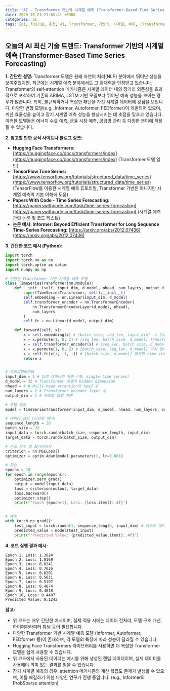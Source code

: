 ```yaml
---
title: "AI - Transformer 기반의 시계열 예측 (Transformer-Based Time Series Forecasting)"
date: 2025-10-21 21:03:41 +0900
categories: ai
tags: [ai, 최신기술, 추천, AI, Transformer, 기반의, 시계열, 예측, (Transformer, Based, Time, Series, Forecasting)]
---
```


## 오늘의 AI 최신 기술 트렌드: **Transformer 기반의 시계열 예측 (Transformer-Based Time Series Forecasting)**

**1. 간단한 설명:**
Transformer 모델은 원래 자연어 처리(NLP) 분야에서 뛰어난 성능을 보여주었지만, 최근에는 시계열 예측 분야에서도 그 잠재력을 인정받고 있습니다. Transformer의 self-attention 메커니즘은 시계열 데이터 내의 장거리 의존성을 효과적으로 포착하여 기존의 ARIMA, LSTM 기반 모델보다 뛰어난 예측 성능을 보이는 경우가 많습니다. 특히, 불규칙하거나 복잡한 패턴을 가진 시계열 데이터에 강점을 보입니다.  다양한 변형 모델(e.g., Informer, Autoformer, FEDformer)이 개발되어 있으며, 계산 효율성을 높이고 장기 시계열 예측 성능을 향상시키는 데 초점을 맞추고 있습니다.  이러한 모델들은 에너지 수요 예측, 금융 시장 예측, 공급망 관리 등 다양한 분야에 적용될 수 있습니다.

**2. 참고할 만한 공식 사이트나 블로그 링크:**

*   **Hugging Face Transformers:** [https://huggingface.co/docs/transformers/index](https://huggingface.co/docs/transformers/index) (Transformer 모델 일반)
*   **TensorFlow Time Series:** [https://www.tensorflow.org/tutorials/structured_data/time_series](https://www.tensorflow.org/tutorials/structured_data/time_series) (TensorFlow를 이용한 시계열 예측 튜토리얼, Transformer 기반은 아니지만 시계열 예측의 기본 이해에 도움)
*   **Papers With Code - Time Series Forecasting:** [https://paperswithcode.com/task/time-series-forecasting](https://paperswithcode.com/task/time-series-forecasting) (시계열 예측 관련 논문 및 코드 리스트)
*   **논문 예시: Informer: Beyond Efficient Transformer for Long Sequence Time-Series Forecasting:**  [https://arxiv.org/abs/2012.07436](https://arxiv.org/abs/2012.07436)

**3. 간단한 코드 예시 (Python):**

```python
import torch
import torch.nn as nn
import torch.optim as optim
import numpy as np

# 간단한 Transformer 기반 시계열 예측 모델
class TimeSeriesTransformer(nn.Module):
    def __init__(self, input_dim, d_model, nhead, num_layers, output_dim):
        super(TimeSeriesTransformer, self).__init__()
        self.embedding = nn.Linear(input_dim, d_model)
        self.transformer_encoder = nn.TransformerEncoder(
            nn.TransformerEncoderLayer(d_model, nhead),
            num_layers
        )
        self.fc = nn.Linear(d_model, output_dim)

    def forward(self, x):
        x = self.embedding(x) # [batch_size, seq_len, input_dim] -> [batch_size, seq_len, d_model]
        x = x.permute(1, 0, 2) # [seq_len, batch_size, d_model] TransformerEncoder에 입력하기 위해 순서 변경
        x = self.transformer_encoder(x) # [seq_len, batch_size, d_model]
        x = x.permute(1, 0, 2) # [batch_size, seq_len, d_model] 다시 원래 순서로 변경
        x = self.fc(x[:, -1, :]) # [batch_size, d_model] 마지막 time step의 hidden state를 사용하여 예측
        return x


# 하이퍼파라미터
input_dim = 1 # 입력 데이터의 차원 (예: single time series)
d_model = 32 # Transformer 모델의 hidden dimension
nhead = 4 # Multi-head attention의 head 수
num_layers = 2 # Transformer encoder layer 수
output_dim = 1 # 예측할 값의 차원

# 모델 생성
model = TimeSeriesTransformer(input_dim, d_model, nhead, num_layers, output_dim)

# 데이터 생성 (간단한 예시)
sequence_length = 20
batch_size = 32
input_data = torch.randn(batch_size, sequence_length, input_dim)
target_data = torch.randn(batch_size, output_dim)

# 손실 함수 및 옵티마이저
criterion = nn.MSELoss()
optimizer = optim.Adam(model.parameters(), lr=0.001)

# 학습
epochs = 10
for epoch in range(epochs):
    optimizer.zero_grad()
    output = model(input_data)
    loss = criterion(output, target_data)
    loss.backward()
    optimizer.step()
    print(f"Epoch {epoch+1}, Loss: {loss.item():.4f}")


# 예측
with torch.no_grad():
    test_input = torch.randn(1, sequence_length, input_dim) # 테스트 데이터
    predicted_value = model(test_input)
    print(f"Predicted Value: {predicted_value.item():.4f}")

```

**4. 코드 실행 결과 예시:**

```
Epoch 1, Loss: 1.3824
Epoch 2, Loss: 1.0169
Epoch 3, Loss: 0.8241
Epoch 4, Loss: 0.7026
Epoch 5, Loss: 0.6201
Epoch 6, Loss: 0.5621
Epoch 7, Loss: 0.5197
Epoch 8, Loss: 0.4874
Epoch 9, Loss: 0.4618
Epoch 10, Loss: 0.4407
Predicted Value: 0.1243
```

**참고:**

*   위 코드는 매우 간단한 예시이며, 실제 적용 시에는 데이터 전처리, 모델 구조 개선, 하이퍼파라미터 튜닝 등이 필요합니다.
*   다양한 Transformer 기반 시계열 예측 모델 (Informer, Autoformer, FEDformer 등)이 존재하며, 각 모델의 특징에 따라 성능이 달라질 수 있습니다.
*   Hugging Face Transformers 라이브러리를 사용하면 더 복잡한 Transformer 모델을 쉽게 사용할 수 있습니다.
*   위 코드에서 사용된 데이터는 예시를 위해 생성된 랜덤 데이터이며, 실제 데이터를 사용해야 의미 있는 결과를 얻을 수 있습니다.
*   장기 시계열 예측의 경우, attention 메커니즘의 계산 복잡도 문제가 발생할 수 있으며, 이를 해결하기 위한 다양한 연구가 진행 중입니다. (e.g., Informer의 ProbSparse attention)

